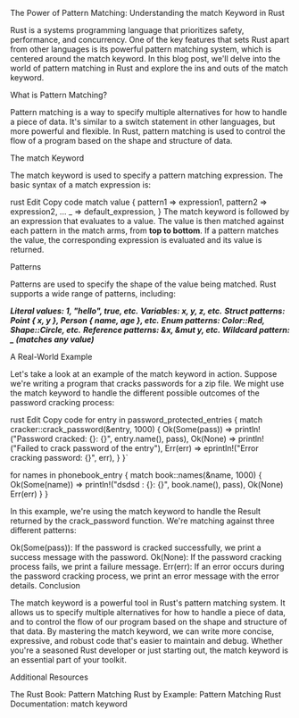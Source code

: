 The Power of Pattern Matching: Understanding the match Keyword in Rust

Rust is a systems programming language that prioritizes safety, performance, and concurrency. One of the key features that sets Rust apart from other languages is its powerful pattern matching system, which is centered around the match keyword. In this blog post, we'll delve into the world of pattern matching in Rust and explore the ins and outs of the match keyword.

What is Pattern Matching?

Pattern matching is a way to specify multiple alternatives for how to handle a piece of data. It's similar to a switch statement in other languages, but more powerful and flexible. In Rust, pattern matching is used to control the flow of a program based on the shape and structure of data.

The match Keyword

The match keyword is used to specify a pattern matching expression. The basic syntax of a match expression is:

rust
Edit
Copy code
match value {
    pattern1 => expression1,
    pattern2 => expression2,
    ...
    _ => default_expression,
}
The match keyword is followed by an expression that evaluates to a value. The value is then matched against each pattern in the match arms, from **top to bottom**. If a pattern matches the value, the corresponding expression is evaluated and its value is returned.

Patterns

Patterns are used to specify the shape of the value being matched. Rust supports a wide range of patterns, including:

***Literal values: 1, "hello", true, etc.***
***Variables: x, y, z, etc.***
***Struct patterns: Point { x, y }, Person { name, age }, etc.***
***Enum patterns: Color::Red, Shape::Circle, etc.***
***Reference patterns: &x, &mut y, etc.***
***Wildcard pattern: _ (matches any value)***

A Real-World Example

Let's take a look at an example of the match keyword in action. Suppose we're writing a program that cracks passwords for a zip file. We might use the match keyword to handle the different possible outcomes of the password cracking process:

rust
Edit
Copy code
for entry in password_protected_entries {
    match cracker::crack_password(&entry, 1000) {
        Ok(Some(pass)) => println!("Password cracked: {}: {}", entry.name(), pass),
        Ok(None) => println!("Failed to crack password of the entry"),
        Err(err) => eprintln!("Error cracking password: {}", err),
    }
}`

for names in phonebook_entry {
    match book::names(&name, 1000) {
        Ok(Some(name)) => println!("dsdsd : {}: {}", book.name(), pass),
        Ok(None)
        Err(err)
    }
}

In this example, we're using the match keyword to handle the Result returned by the crack_password function. We're matching against three different patterns:

Ok(Some(pass)): If the password is cracked successfully, we print a success message with the password.
Ok(None): If the password cracking process fails, we print a failure message.
Err(err): If an error occurs during the password cracking process, we print an error message with the error details.
Conclusion

The match keyword is a powerful tool in Rust's pattern matching system. It allows us to specify multiple alternatives for how to handle a piece of data, and to control the flow of our program based on the shape and structure of that data. By mastering the match keyword, we can write more concise, expressive, and robust code that's easier to maintain and debug. Whether you're a seasoned Rust developer or just starting out, the match keyword is an essential part of your toolkit.

Additional Resources

The Rust Book: Pattern Matching
Rust by Example: Pattern Matching
Rust Documentation: match keyword
